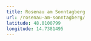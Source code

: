 ```yaml
---
title: Rosenau am Sonntagberg
url: /rosenau-am-sonntagberg/
latitude: 48.0100799
longitude: 14.7381495
---
```

